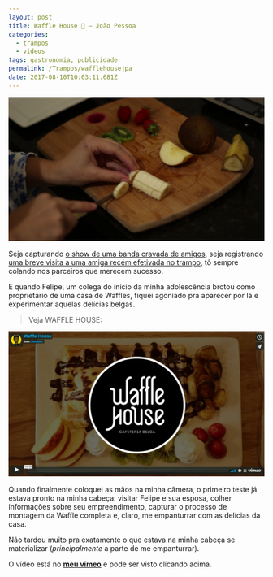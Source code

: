 ```yaml
---
layout: post
title: Waffle House 🥝 — João Pessoa
categories:
  - trampos
  - videos
tags: gastronomia, publicidade
permalink: /Trampos/wafflehousejpa
date: 2017-08-10T10:03:11.681Z
---
```

![](/images/uploads/1_ow0u1j3qfdjglctmdrj38g.png)

Seja capturando [o show de uma banda cravada de amigos](/fotos/2017/08/10/vieira-at-redbull-breaktime-sessions.html), seja registrando [uma breve visita a uma amiga recém efetivada no trampo](/fotos/2017/08/10/barbearia-guedes.html), tô sempre colando nos parceiros que merecem sucesso.

E quando Felipe, um colega do início da minha adolescência brotou como proprietário de uma casa de Waffles, fiquei agoniado pra aparecer por lá e experimentar aquelas delícias belgas.

> Veja WAFFLE HOUSE:

[![](/images/uploads/chrome_ie6soy0fet.png)](https://vimeo.com/230738870)

Quando finalmente coloquei as mãos na minha câmera, o primeiro teste já estava pronto na minha cabeça: visitar Felipe e sua esposa, colher informações sobre seu empreendimento, capturar o processo de montagem da Waffle completa e, claro, me empanturrar com as delícias da casa.

Não tardou muito pra exatamente o que estava na minha cabeça se materializar (*principalmente* a parte de me empanturrar).

O vídeo está no **[meu vimeo](https://vimeo.com/lawreano)** e pode ser visto clicando acima.

